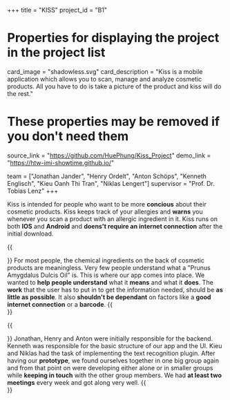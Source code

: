 +++
title = "KISS"
project_id = "B1"

# Properties for displaying the project in the project list
card_image = "shadowless.svg"
card_description = "Kiss is a mobile application which allows you to scan, manage and analyze cosmetic products. All you have to do is take a picture of the product and kiss will do the rest."


# These properties may be removed if you don't need them
source_link = "https://github.com/HuePhung/Kiss_Project"
demo_link = "https://htw-imi-showtime.github.io/"

team = ["Jonathan Jander", "Henry Ordelt", "Anton Schöps", "Kenneth Englisch", "Kieu Oanh Thi Tran", "Niklas Lengert"]
supervisor = "Prof. Dr. Tobias Lenz"
+++


Kiss is intended for people who want to be more **concious** about their cosmetic products. Kiss keeps track of your allergies and **warns** you whenever you scan a product with an allergic ingredient in it. Kiss runs on both **IOS** and **Android** and **doens't require an internet connection** after the initial download.


{{<section title="Our Goals">}}
For most people, the chemical ingredients on the back of cosmetic products are meaningless.
Very few people understand what a "Prunus Amygdalus Dulcis Oil" is. This is where our app comes into place. We wanted to **help people understand** what it **means** and what it **does**. The **work** that the user has to put in to get the information needed, should be **as little as possible**. It also **shouldn't be dependant** on factors like a **good internet connection** or a **barcode**.
{{</section>}}

<!--{{<quote source="https://developer.mozilla.org/en-US/docs/Web/HTML/Element/blockquote" caption="me">}}
yeet
{{</quote>}} -->

{{<section title="The Team">}}
Jonathan, Henry and Anton were initially responsible for the backend.
Kenneth was responsible for the basic structure of our app and the UI.
Kieu and Niklas had the task of implementing the text recognition plugin.
After having our **prototype**, we found ourselves together in one big group again and from that point on were developing either alone or in smaller groups while **keeping in touch** with the other group members.
We had **at least two meetings** every week and got along very well.
{{</section >}}
